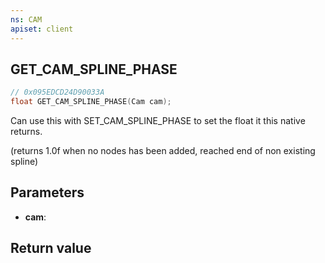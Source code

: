 ```yaml
---
ns: CAM
apiset: client
---
```

## GET_CAM_SPLINE_PHASE

```c
// 0x095EDCD24D90033A
float GET_CAM_SPLINE_PHASE(Cam cam);
```

Can use this with SET_CAM_SPLINE_PHASE to set the float it this native returns.

(returns 1.0f when no nodes has been added, reached end of non existing spline)

## Parameters
* **cam**:

## Return value